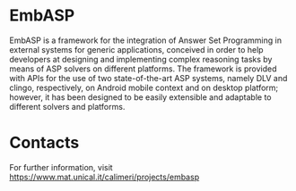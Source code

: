 # EmbASP

EmbASP is a framework for the integration of Answer Set Programming in external systems for generic applications, conceived in order to help developers at designing and implementing complex reasoning tasks by means of ASP solvers on different platforms.
The framework is provided with APIs for the use of two state-of-the-art ASP systems, namely DLV and clingo, respectively, on Android mobile context and on desktop platform; however, it has been designed to be easily extensible and adaptable to different solvers and platforms.

# Contacts
For further information, visit https://www.mat.unical.it/calimeri/projects/embasp
